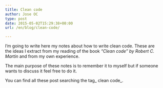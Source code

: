 ```yaml
---
title: Clean code
author: Jose OC
type: post
date: 2015-05-02T15:29:38+00:00
url: /en/blog/clean-code/

---
```

I&#8217;m going to write here my notes about how to write clean code. These are the ideas I extract from my reading of the book _&#8220;Clean code&#8221; by Robert C. Martin_ and from my own experience.

The main purpose of these notes is to remember it to myself but if someone wants to discuss it feel free to do it.

You can find all these post searching the tag_ clean code_.